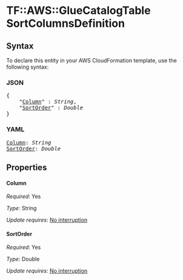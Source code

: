 # TF::AWS::GlueCatalogTable SortColumnsDefinition

## Syntax

To declare this entity in your AWS CloudFormation template, use the following syntax:

### JSON

<pre>
{
    "<a href="#column" title="Column">Column</a>" : <i>String</i>,
    "<a href="#sortorder" title="SortOrder">SortOrder</a>" : <i>Double</i>
}
</pre>

### YAML

<pre>
<a href="#column" title="Column">Column</a>: <i>String</i>
<a href="#sortorder" title="SortOrder">SortOrder</a>: <i>Double</i>
</pre>

## Properties

#### Column

_Required_: Yes

_Type_: String

_Update requires_: [No interruption](https://docs.aws.amazon.com/AWSCloudFormation/latest/UserGuide/using-cfn-updating-stacks-update-behaviors.html#update-no-interrupt)

#### SortOrder

_Required_: Yes

_Type_: Double

_Update requires_: [No interruption](https://docs.aws.amazon.com/AWSCloudFormation/latest/UserGuide/using-cfn-updating-stacks-update-behaviors.html#update-no-interrupt)

